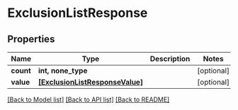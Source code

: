 # ExclusionListResponse


## Properties
Name | Type | Description | Notes
------------ | ------------- | ------------- | -------------
**count** | **int, none_type** |  | [optional] 
**value** | [**[ExclusionListResponseValue]**](ExclusionListResponseValue.md) |  | [optional] 

[[Back to Model list]](../README.md#documentation-for-models) [[Back to API list]](../README.md#documentation-for-api-endpoints) [[Back to README]](../README.md)


